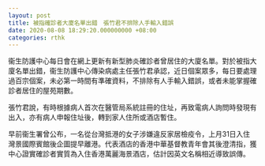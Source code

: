 ```yaml
---
layout: post
title: 被指確診者大廈名單出錯　張竹君不排除人手輸入錯誤
date: 2020-08-08 18:29:20.000000000 +08:00
categories: rthk
---
```


衞生防護中心每日會在網上更新有新型肺炎確診者曾居住的大廈名單。對於被指大廈名單出錯，衞生防護中心傳染病處主任張竹君承認，近日個案眾多，每日要處理過百宗個案，未必第一時間有準確資料，不排除有人手輸入錯誤，或者未能掌握確診者居住的屋苑期數。

張竹君說，有時根據病人首次在醫管局系統註冊的住址，再致電病人詢問時發現有出入，亦有病人申報住址後，轉到家人住所或酒店暫住。

早前衞生署曾公布，一名從台灣抵港的女子涉嫌違反家居檢疫令，上月31日入住灣景國際賓館後企圖提早離港。代表酒店的香港中華基督教青年會其後澄清指，獲中心證實確診者實質為入住香港萬麗海景酒店，估計因英文名稱相近導致誤傳。
